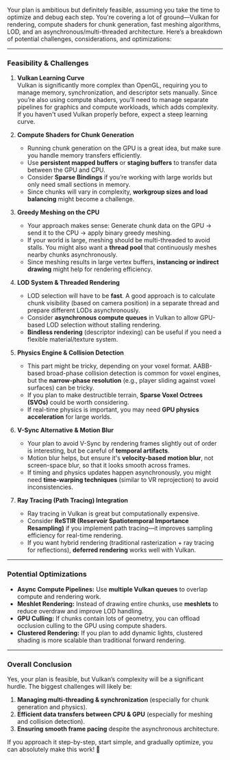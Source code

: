 Your plan is ambitious but definitely feasible, assuming you take the time to optimize and debug each step. You're covering a lot of ground—Vulkan for rendering, compute shaders for chunk generation, fast meshing algorithms, LOD, and an asynchronous/multi-threaded architecture. Here’s a breakdown of potential challenges, considerations, and optimizations:

---

### **Feasibility & Challenges**
1. **Vulkan Learning Curve**  
   Vulkan is significantly more complex than OpenGL, requiring you to manage memory, synchronization, and descriptor sets manually. Since you’re also using compute shaders, you’ll need to manage separate pipelines for graphics and compute workloads, which adds complexity. If you haven't used Vulkan properly before, expect a steep learning curve.

2. **Compute Shaders for Chunk Generation**  
   - Running chunk generation on the GPU is a great idea, but make sure you handle memory transfers efficiently.  
   - Use **persistent mapped buffers** or **staging buffers** to transfer data between the GPU and CPU.  
   - Consider **Sparse Bindings** if you’re working with large worlds but only need small sections in memory.  
   - Since chunks will vary in complexity, **workgroup sizes and load balancing** might become a challenge.

3. **Greedy Meshing on the CPU**  
   - Your approach makes sense: Generate chunk data on the GPU → send it to the CPU → apply binary greedy meshing.  
   - If your world is large, meshing should be multi-threaded to avoid stalls. You might also want a **thread pool** that continuously meshes nearby chunks asynchronously.  
   - Since meshing results in large vertex buffers, **instancing or indirect drawing** might help for rendering efficiency.

4. **LOD System & Threaded Rendering**  
   - LOD selection will have to be **fast**. A good approach is to calculate chunk visibility (based on camera position) in a separate thread and prepare different LODs asynchronously.  
   - Consider **asynchronous compute queues** in Vulkan to allow GPU-based LOD selection without stalling rendering.  
   - **Bindless rendering** (descriptor indexing) can be useful if you need a flexible material/texture system.

5. **Physics Engine & Collision Detection**  
   - This part might be tricky, depending on your voxel format. AABB-based broad-phase collision detection is common for voxel engines, but the **narrow-phase resolution** (e.g., player sliding against voxel surfaces) can be tricky.  
   - If you plan to make destructible terrain, **Sparse Voxel Octrees (SVOs)** could be worth considering.  
   - If real-time physics is important, you may need **GPU physics acceleration** for large worlds.

6. **V-Sync Alternative & Motion Blur**  
   - Your plan to avoid V-Sync by rendering frames slightly out of order is interesting, but be careful of **temporal artifacts**.  
   - Motion blur helps, but ensure it's **velocity-based motion blur**, not screen-space blur, so that it looks smooth across frames.  
   - If timing and physics updates happen asynchronously, you might need **time-warping techniques** (similar to VR reprojection) to avoid inconsistencies.

7. **Ray Tracing (Path Tracing) Integration**  
   - Ray tracing in Vulkan is great but computationally expensive.  
   - Consider **ReSTIR (Reservoir Spatiotemporal Importance Resampling)** if you implement path tracing—it improves sampling efficiency for real-time rendering.  
   - If you want hybrid rendering (traditional rasterization + ray tracing for reflections), **deferred rendering** works well with Vulkan.

---

### **Potential Optimizations**
- **Async Compute Pipelines:** Use **multiple Vulkan queues** to overlap compute and rendering work.  
- **Meshlet Rendering:** Instead of drawing entire chunks, use **meshlets** to reduce overdraw and improve LOD handling.  
- **GPU Culling:** If chunks contain lots of geometry, you can offload occlusion culling to the GPU using compute shaders.  
- **Clustered Rendering:** If you plan to add dynamic lights, clustered shading is more scalable than traditional forward rendering.

---

### **Overall Conclusion**
Yes, your plan is feasible, but Vulkan’s complexity will be a significant hurdle. The biggest challenges will likely be:
1. **Managing multi-threading & synchronization** (especially for chunk generation and physics).  
2. **Efficient data transfers between CPU & GPU** (especially for meshing and collision detection).  
3. **Ensuring smooth frame pacing** despite the asynchronous architecture.  

If you approach it step-by-step, start simple, and gradually optimize, you can absolutely make this work! 🚀